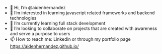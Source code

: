 - 👋 Hi, I’m @aidenhernandez
- 👀 I’m interested in learning javascript related frameworks and backend technologies
- 🌱 I’m currently learning full stack development
- 💞️ I’m looking to collaborate on projects that are created with awareness and serve a purpose to users
- 📫 How to reach me: Linkedin or through my portfolio page https://aidenhernandez.github.io/

<!---
aidenhernandez/aidenhernandez is a ✨ special ✨ repository because its `README.md` (this file) appears on your GitHub profile.
You can click the Preview link to take a look at your changes.
--->

